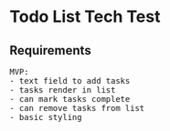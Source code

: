 # Todo List Tech Test

## Requirements
<pre>
MVP:
- text field to add tasks
- tasks render in list
- can mark tasks complete
- can remove tasks from list
- basic styling
</pre>


